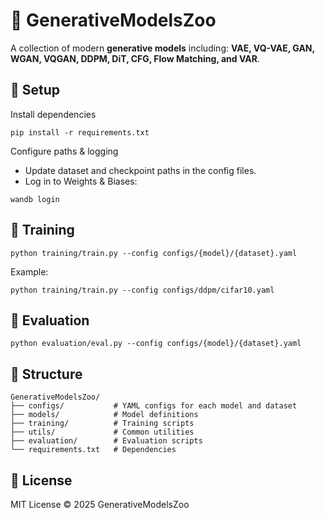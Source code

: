 # 🧬 GenerativeModelsZoo

A collection of modern **generative models** including:
**VAE, VQ-VAE, GAN, WGAN, VQGAN, DDPM, DiT, CFG, Flow Matching, and VAR**.



## 🚀 Setup 

Install dependencies
```
pip install -r requirements.txt
```
Configure paths & logging
- Update dataset and checkpoint paths in the config files.
- Log in to Weights & Biases:
```
wandb login
```
## 🧠 Training

```
python training/train.py --config configs/{model}/{dataset}.yaml
```

Example:
```
python training/train.py --config configs/ddpm/cifar10.yaml
```
## 🧪 Evaluation

```
python evaluation/eval.py --config configs/{model}/{dataset}.yaml
```

## 📂 Structure

```
GenerativeModelsZoo/
├── configs/           # YAML configs for each model and dataset
├── models/            # Model definitions
├── training/          # Training scripts 
├── utils/             # Common utilities
├── evaluation/        # Evaluation scripts
└── requirements.txt   # Dependencies
```

## 📜 License

MIT License © 2025 GenerativeModelsZoo